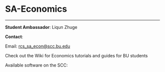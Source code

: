 # SA-Economics

-----------
**Student Ambassador**: Liqun Zhuge 

**Contact**:

Email: rcs_sa_econ@scc.bu.edu

Check out the Wiki for Economics tutorials and guides for BU students

Available software on the SCC: 